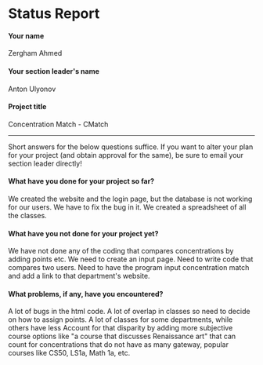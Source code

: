 # Status Report

#### Your name

Zergham Ahmed

#### Your section leader's name

Anton Ulyonov

#### Project title

Concentration Match - CMatch

***

Short answers for the below questions suffice. If you want to alter your plan for your project (and obtain approval for the same), be sure to email your section leader directly!

#### What have you done for your project so far?

We created the website and the login page, but the database is not working for our users. We have to fix the bug in it. We created a spreadsheet of all the classes.

#### What have you not done for your project yet?

We have not done any of the coding that compares concentrations by adding points etc. We need to create an input page. Need to write code that compares two users. Need to have the program input concentration
match and add a link to that department's website.

#### What problems, if any, have you encountered?

A lot of bugs in the html code. A lot of overlap in classes so need to decide on how to assign points. A lot of classes for some departments, while others have less
Account for that disparity by adding more subjective course options like "a course that discusses Renaissance art" that can count for concentrations that
do not have as many gateway, popular courses like CS50, LS1a, Math 1a, etc.
